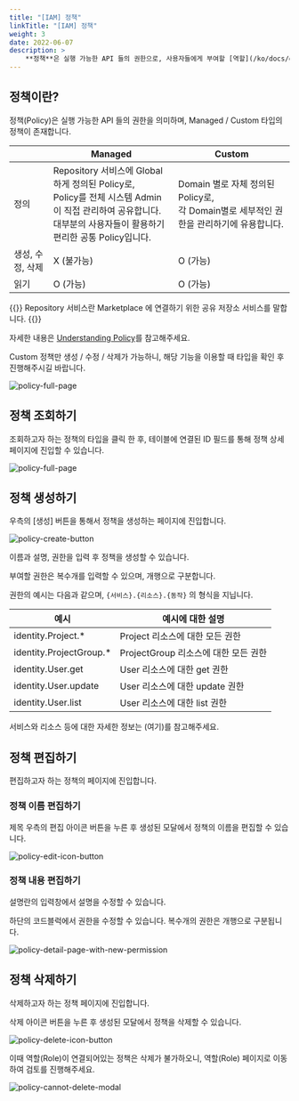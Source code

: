 ```yaml
---
title: "[IAM] 정책"
linkTitle: "[IAM] 정책"
weight: 3
date: 2022-06-07
description: >
    **정책**은 실행 가능한 API 들의 권한으로, 사용자들에게 부여할 [역할](/ko/docs/guides/administration/iam-role)을 생성할 때 사용합니다.
---
```


## 정책이란?

정책(Policy)은 실행 가능한 API 들의 권한을 의미하며, Managed / Custom 타입의 정책이 존재합니다.

|            | Managed                                                                                                                | Custom                                                          |
|------------|------------------------------------------------------------------------------------------------------------------------|-----------------------------------------------------------------|
| 정의         | Repository 서비스에 Global하게 정의된 Policy로,<br />Policy를 전체 시스템 Admin이 직접 관리하여 공유합니다.<br />대부분의 사용자들이 활용하기 편리한 공통 Policy입니다. | Domain 별로 자체 정의된 Policy로,<br />각 Domain별로 세부적인 권한을 관리하기에 유용합니다. |
| 생성, 수정, 삭제 | X (불가능)                                                                                                                | O (가능)                                                          |
| 읽기         | O (가능)                                                                                                                 | O (가능)                                                          |

{{<alert>}}
Repository 서비스란 Marketplace 에 연결하기 위한 공유 저장소 서비스를 말합니다.
{{</alert>}}

자세한 내용은 [Understanding Policy](/ko/docs/concepts/identity/rbac/understanding-policy)를 참고해주세요.

Custom 정책만 생성 / 수정 / 삭제가 가능하니, 해당 기능을 이용할 때 타입을 확인 후 진행해주시길 바랍니다.

![policy-full-page](/ko/docs/guides/administration/iam-policy-img/policy-full-page.png)

## 정책 조회하기

조회하고자 하는 정책의 타입을 클릭 한 후, 테이블에 연결된 ID 필드를 통해 정책 상세페이지에 진입할 수 있습니다.

![policy-full-page](/ko/docs/guides/administration/iam-policy-img/policy-full-page.png)

## 정책 생성하기

우측의 [생성] 버튼을 통해서 정책을 생성하는 페이지에 진입합니다.

![policy-create-button](/ko/docs/guides/administration/iam-policy-img/policy-create-button.png)

이름과 설명, 권한을 입력 후 정책을 생성할 수 있습니다.

부여할 권한은 복수개를 입력할 수 있으며, 개행으로 구분합니다.

권한의 예시는 다음과 같으며, `{서비스}.{리소스}.{동작}` 의 형식을 지닙니다.

| 예시                      | 예시에 대한 설명                  |
|-------------------------|----------------------------|
| identity.Project.*      | Project 리소스에 대한 모든 권한      |
| identity.ProjectGroup.* | ProjectGroup 리소스에 대한 모든 권한 |
| identity.User.get       | User 리소스에 대한 get 권한        |
| identity.User.update    | User 리소스에 대한 update 권한     |
| identity.User.list      | User 리소스에 대한 list 권한       |

서비스와 리소스 등에 대한 자세한 정보는 (여기)를 참고해주세요.

## 정책 편집하기

편집하고자 하는 정책의 페이지에 진입합니다.

### 정책 이름 편집하기

제목 우측의 편집 아이콘 버튼을 누른 후 생성된 모달에서 정책의 이름을 편집할 수 있습니다.

![policy-edit-icon-button](/ko/docs/guides/administration/iam-policy-img/policy-edit-icon-button.png)

### 정책 내용 편집하기

설명란의 입력창에서 설명을 수정할 수 있습니다.

하단의 코드블럭에서 권한을 수정할 수 있습니다. 복수개의 권한은 개행으로 구분됩니다.

![policy-detail-page-with-new-permission](/ko/docs/guides/administration/iam-policy-img/policy-detail-page-with-new-permission.png)

## 정책 삭제하기

삭제하고자 하는 정책 페이지에 진입합니다.

삭제 아이콘 버튼을 누른 후 생성된 모달에서 정책을 삭제할 수 있습니다.

![policy-delete-icon-button](/ko/docs/guides/administration/iam-policy-img/policy-delete-icon-button.png)

이때 역할(Role)이 연결되어있는 정책은 삭제가 불가하오니, 역할(Role) 페이지로 이동하여 검토를 진행해주세요.

![policy-cannot-delete-modal](/ko/docs/guides/administration/iam-policy-img/policy-cannot-delete-modal.png)
